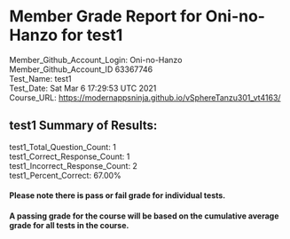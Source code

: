 # Member Grade Report for Oni-no-Hanzo for test1  
   
Member_Github_Account_Login: Oni-no-Hanzo  
Member_Github_Account_ID 63367746  
Test_Name: test1  
Test_Date: Sat Mar  6 17:29:53 UTC 2021  
Course_URL: https://modernappsninja.github.io/vSphereTanzu301_vt4163/  
   
## test1 Summary of Results:  
test1_Total_Question_Count: 1  
test1_Correct_Response_Count: 1  
test1_Incorrect_Response_Count: 2  
test1_Percent_Correct: 67.00%  
#### Please note there is pass or fail grade for individual tests.  
#### A passing grade for the course will be based on the cumulative average grade for all tests in the course.  
